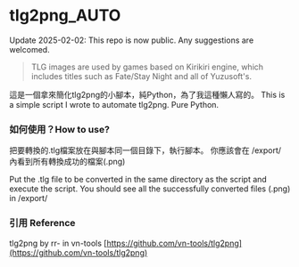 # tlg2png_AUTO

Update 2025-02-02: This repo is now public. Any suggestions are welcomed.

> TLG images are used by games based on Kirikiri engine, which includes titles such as Fate/Stay Night and all of Yuzusoft's.

這是一個拿來簡化tlg2png的小腳本，純Python，為了我這種懶人寫的。
This is a simple script I wrote to automate tlg2png. Pure Python.

### 如何使用？How to use?

把要轉換的.tlg檔案放在與腳本同一個目錄下，執行腳本。
你應該會在 /export/ 內看到所有轉換成功的檔案(.png)

Put the .tlg file to be converted in the same directory as the script and execute the script.
You should see all the successfully converted files (.png) in /export/

### 引用 Reference
  
tlg2png by rr- in vn-tools
[https://github.com/vn-tools/tlg2png](https://github.com/vn-tools/tlg2png)
